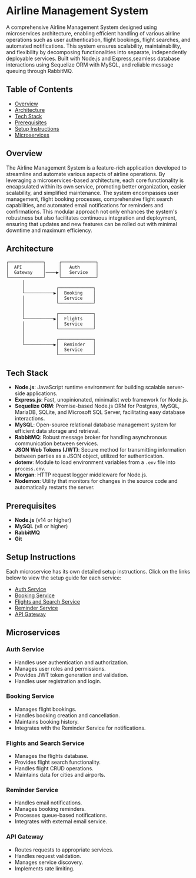 # Airline Management System

A comprehensive Airline Management System designed using microservices architecture, enabling efficient handling of various airline operations such as user authentication, flight bookings, flight searches, and automated notifications. This system ensures scalability, maintainability, and flexibility by decomposing functionalities into separate, independently deployable services. Built with Node.js and Express,seamless database interactions using Sequelize ORM with MySQL, and reliable message queuing through RabbitMQ.

## Table of Contents

- [Overview](#overview)
- [Architecture](#architecture)
- [Tech Stack](#tech-stack)
- [Prerequisites](#prerequisites)
- [Setup Instructions](#setup-instructions)
- [Microservices](#microservices)

## Overview

The Airline Management System is a feature-rich application developed to streamline and automate various aspects of airline operations. By leveraging a microservices-based architecture, each core functionality is encapsulated within its own service, promoting better organization, easier scalability, and simplified maintenance. The system encompasses user management, flight booking processes, comprehensive flight search capabilities, and automated email notifications for reminders and confirmations. This modular approach not only enhances the system's robustness but also facilitates continuous integration and deployment, ensuring that updates and new features can be rolled out with minimal downtime and maximum efficiency.

## Architecture

```
┌─────────────┐     ┌─────────────┐
│  API        │     │   Auth      │
│  Gateway    │────▶│   Service   │
└─────────────┘     └─────────────┘
      │
      │            ┌─────────────┐
      └───────────▶│  Booking    │
      │            │  Service    │
      │            └─────────────┘
      │
      │            ┌─────────────┐
      └───────────▶│  Flights    │
      │            │  Service    │
      │            └─────────────┘
      │
      │            ┌─────────────┐
      └───────────▶│  Reminder   │
                   │  Service    │
                   └─────────────┘
```

## Tech Stack

- **Node.js**: JavaScript runtime environment for building scalable server-side applications.
- **Express.js**: Fast, unopinionated, minimalist web framework for Node.js.
- **Sequelize ORM**: Promise-based Node.js ORM for Postgres, MySQL, MariaDB, SQLite, and Microsoft SQL Server, facilitating easy database interactions.
- **MySQL**: Open-source relational database management system for efficient data storage and retrieval.
- **RabbitMQ**: Robust message broker for handling asynchronous communication between services.
- **JSON Web Tokens (JWT)**: Secure method for transmitting information between parties as a JSON object, utilized for authentication.
- **dotenv**: Module to load environment variables from a `.env` file into `process.env`.
- **Morgan**: HTTP request logger middleware for Node.js.
- **Nodemon**: Utility that monitors for changes in the source code and automatically restarts the server.

## Prerequisites

- **Node.js** (v14 or higher)
- **MySQL** (v8 or higher)
- **RabbitMQ**
- **Git**

## Setup Instructions

Each microservice has its own detailed setup instructions. Click on the links below to view the setup guide for each service:

- [Auth Service](https://github.com/amansharma999/Auth_Service)
- [Booking Service](https://github.com/amansharma999/AirTicketBookingService)
- [Flights and Search Service](https://github.com/amansharma999/FlightsAndSearchService)
- [Reminder Service](https://github.com/amansharma999/ReminderService)
- [API Gateway](https://github.com/amansharma999/API_Gateway)

## Microservices

### Auth Service
- Handles user authentication and authorization.
- Manages user roles and permissions.
- Provides JWT token generation and validation.
- Handles user registration and login.

### Booking Service  
- Manages flight bookings.
- Handles booking creation and cancellation.
- Maintains booking history.
- Integrates with the Reminder Service for notifications.

### Flights and Search Service
- Manages the flights database.
- Provides flight search functionality.
- Handles flight CRUD operations.
- Maintains data for cities and airports.

### Reminder Service
- Handles email notifications.
- Manages booking reminders.
- Processes queue-based notifications.
- Integrates with external email service.

### API Gateway
- Routes requests to appropriate services.
- Handles request validation.
- Manages service discovery.
- Implements rate limiting.
